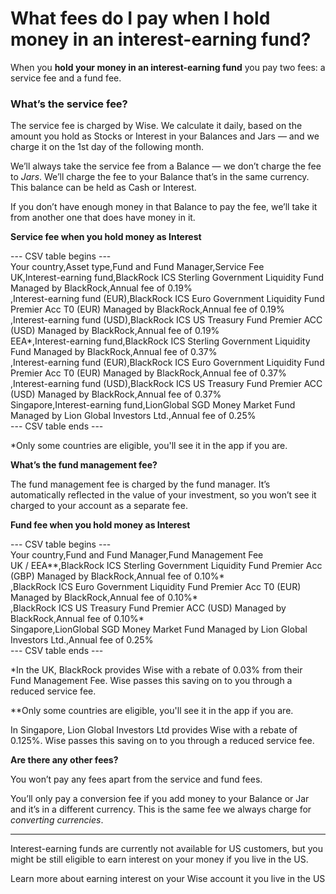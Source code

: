# What fees do I pay when I hold money in an interest-earning fund?

When you **hold your money in an interest-earning fund** you pay two fees: a service fee and a fund fee. 

### **What’s the service fee?**

The service fee is charged by Wise. We calculate it daily, based on the amount you hold as Stocks or Interest in your Balances and Jars — and we charge it on the 1st day of the following month.

We’ll always take the service fee from a Balance — we don’t charge the fee to _Jars_. We’ll charge the fee to your Balance that’s in the same currency. This balance can be held as Cash or Interest. 

If you don’t have enough money in that Balance to pay the fee, we’ll take it from another one that does have money in it.

 **Service fee when you hold money as Interest**


--- CSV table begins ---  
Your country,Asset type,Fund and Fund Manager,Service Fee  
UK,Interest-earning fund,BlackRock ICS Sterling Government Liquidity Fund Managed by BlackRock,Annual fee of 0.19%  
,Interest-earning fund (EUR),BlackRock ICS Euro Government Liquidity Fund Premier Acc T0 (EUR) Managed by BlackRock,Annual fee of 0.19%  
,Interest-earning fund (USD),BlackRock ICS US Treasury Fund Premier ACC (USD) Managed by BlackRock,Annual fee of 0.19%  
EEA*,Interest-earning fund,BlackRock ICS Sterling Government Liquidity Fund Managed by BlackRock,Annual fee of 0.37%  
,Interest-earning fund (EUR),BlackRock ICS Euro Government Liquidity Fund Premier Acc T0 (EUR) Managed by BlackRock,Annual fee of 0.37%  
,Interest-earning fund (USD),BlackRock ICS US Treasury Fund Premier ACC (USD) Managed by BlackRock,Annual fee of 0.37%  
Singapore,Interest-earning fund,LionGlobal SGD Money Market Fund Managed by Lion Global Investors Ltd.,Annual fee of 0.25%  
--- CSV table ends ---  


*Only some countries are eligible, you'll see it in the app if you are.

 **What’s the fund management fee?**

The fund management fee is charged by the fund manager. It’s automatically reflected in the value of your investment, so you won’t see it charged to your account as a separate fee.

 **Fund fee when you hold money as Interest**


--- CSV table begins ---  
Your country,Fund and Fund Manager,Fund Management Fee  
UK / EEA**,BlackRock ICS Sterling Government Liquidity Fund Premier Acc (GBP) Managed by BlackRock,Annual fee of 0.10%*  
,BlackRock ICS Euro Government Liquidity Fund Premier Acc T0 (EUR) Managed by BlackRock,Annual fee of 0.10%*  
,BlackRock ICS US Treasury Fund Premier ACC (USD) Managed by BlackRock,Annual fee of 0.10%*  
Singapore,LionGlobal SGD Money Market Fund Managed by Lion Global Investors Ltd.,Annual fee of 0.25%  
--- CSV table ends ---  


*In the UK, BlackRock provides Wise with a rebate of 0.03% from their Fund Management Fee. Wise passes this saving on to you through a reduced service fee. 

**Only some countries are eligible, you'll see it in the app if you are.

In Singapore, Lion Global Investors Ltd provides Wise with a rebate of 0.125%. Wise passes this saving on to you through a reduced service fee. 

**Are there any other fees?**

You won’t pay any fees apart from the service and fund fees. 

You’ll only pay a conversion fee if you add money to your Balance or Jar and it’s in a different currency. This is the same fee we always charge for _converting currencies_.

* * *

Interest-earning funds are currently not available for US customers, but you might be still eligible to earn interest on your money if you live in the US.

Learn more about earning interest on your Wise account it you live in the US